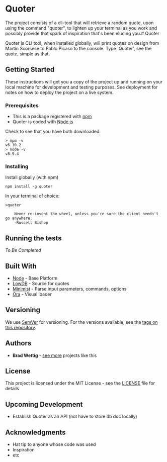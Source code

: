 # Quoter

The project consists of a cli-tool that will retrieve a random quote, upon using the command "quoter", to lighten up your terminal as you work and possibly provide that spark of inspiration that's been eluding you.# Quoter

Quoter is CLI tool, when installed globally, will print quotes on design from Martin Scorsese to Pablo Picaso to the console.
Type 'Quoter', see the quote, simple as that.

## Getting Started

These instructions will get you a copy of the project up and running on your local machine for development and testing purposes. See deployment for notes on how to deploy the project on a live system.

### Prerequisites

- This is a package registered with [npm](https://www.npmjs.com/get-npm)
- Quoter is coded with [Node.js](https://nodejs.org/en/download/)

Check to see that you have both downloaded:

```
> npm -v
v6.10.2
> node -v
v8.9.4
```

### Installing

Install globally (with npm)

```
npm install -g quoter
```

In your terminal of choice:

```
>quoter

    Never re-invent the wheel, unless you're sure the client needn't go anywhere.
    -Russell Bishop

```

## Running the tests

_To Be Completed_

## Built With

- [Node](https://nodejs.org/en/docs/) - Base Platform
- [LowDB](https://www.npmjs.com/package/lowdb) - Source for quotes
- [Minimist](https://www.npmjs.com/package/minimist) - Parse input parameters, commands, options
- [Ora](https://www.npmjs.com/package/minimist) - Visual loader

## Versioning

We use [SemVer](http://semver.org/) for versioning. For the versions available, see the [tags on this repository](https://github.com/bradford-james/quoter/tags).

## Authors

- **Brad Wettig** - [see more](https://www.bwettig.com/) projects like this

## License

This project is licensed under the MIT License - see the [LICENSE](./LICENSE) file for details

## Upcoming Development

- Establish Quoter as an API (not have to store db doc locally)

## Acknowledgments

- Hat tip to anyone whose code was used
- Inspiration
- etc
